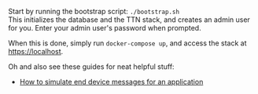 Start by running the bootstrap script: `./bootstrap.sh`  
This initializes the database and the TTN stack, and creates an admin user for you.
Enter your admin user's password when prompted.  

When this is done, simply run `docker-compose up`, and access the stack at [https://localhost](https://localhost).

Oh and also see these guides for neat helpful stuff:  
* [How to simulate end device messages for an application](./simulate-device-messages.md)